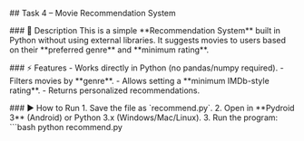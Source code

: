 \## Task 4 – Movie Recommendation System

\### 📌 Description
This is a simple \*\*Recommendation System\*\* built in Python without using external libraries.
It suggests movies to users based on their \*\*preferred genre\*\* and \*\*minimum rating\*\*.

\### ⚡ Features
\- Works directly in Python (no pandas/numpy required).
\- Filters movies by \*\*genre\*\*.
\- Allows setting a \*\*minimum IMDb-style rating\*\*.
\- Returns personalized recommendations.

\### ▶ How to Run
1\. Save the file as \`recommend.py\`.
2\. Open in \*\*Pydroid 3\*\* (Android) or Python 3.x (Windows/Mac/Linux).
3\. Run the program:
\`\`\`bash
python recommend.py